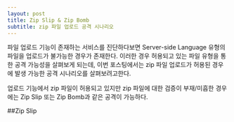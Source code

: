 ```yaml
---
layout: post
title: Zip Slip & Zip Bomb
subtitle: zip 파일 업로드 공격 시나리오
---
```


파일 업로드 기능이 존재하는 서비스를 진단하다보면 Server-side Language 유형의 파일을 업로드가 불가능한 경우가 존재한다.
이러한 경우 허용되고 있는 파일 유형을 통한 공격 가능성을 살펴보게 되는데, 이번 포스팅에서는 zip 파일 업로드가 허용된 경우에 발생 가능한 공격 시나리오를 살펴보려고한다.

업로드 기능에서 zip 파일이 허용되고 있지만 zip 파일에 대한 검증이 부재/미흡한 경우에는 Zip Slip 또는 Zip Bomb과 같은 공격이 가능하다.

##Zip Slip

